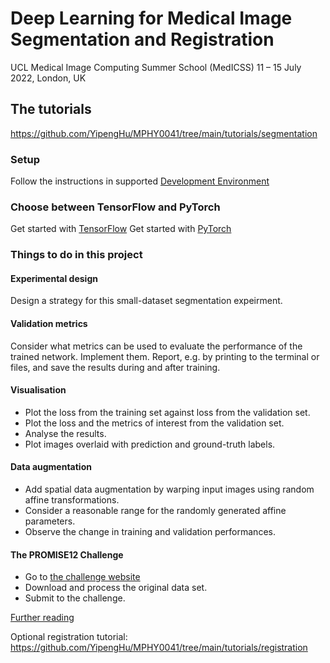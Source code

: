 # Deep Learning for Medical Image Segmentation and Registration
UCL Medical Image Computing Summer School (MedICSS)
11 – 15 July 2022, London, UK


## The tutorials
https://github.com/YipengHu/MPHY0041/tree/main/tutorials/segmentation

### Setup
Follow the instructions in supported [Development Environment](./env.md)

### Choose between TensorFlow and PyTorch
Get started with [TensorFlow](./tensorflow.md)
Get started with [PyTorch](./pytorch.md)

### Things to do in this project
#### Experimental design
Design a strategy for this small-dataset segmentation expeirment.

#### Validation metrics
Consider what metrics can be used to evaluate the performance of the trained network. Implement them. Report, e.g. by printing to the terminal or files, and save the results during and after training.

#### Visualisation
- Plot the loss from the training set against loss from the validation set. 
- Plot the loss and the metrics of interest from the validation set.
- Analyse the results.
- Plot images overlaid with prediction and ground-truth labels.

#### Data augmentation
- Add spatial data augmentation by warping input images using random affine transformations. 
- Consider a reasonable range for the randomly generated affine parameters.
- Observe the change in training and validation performances.

#### The PROMISE12 Challenge
- Go to [the challenge website](https://promise12.grand-challenge.org/)
- Download and process the original data set.
- Submit to the challenge.

[Further reading](./reading.md)

Optional registration tutorial: https://github.com/YipengHu/MPHY0041/tree/main/tutorials/registration